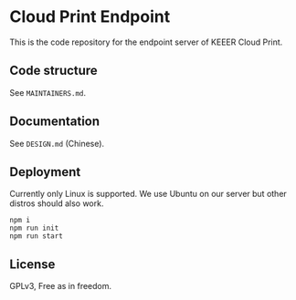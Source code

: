 Cloud Print Endpoint
====================

This is the code repository for the endpoint server of KEEER Cloud Print.

## Code structure

See `MAINTAINERS.md`.

## Documentation

See `DESIGN.md` (Chinese).

## Deployment

Currently only Linux is supported. We use Ubuntu on our server but other distros should also work.
```shell
npm i
npm run init
npm run start
```

## License

GPLv3, Free as in freedom.

